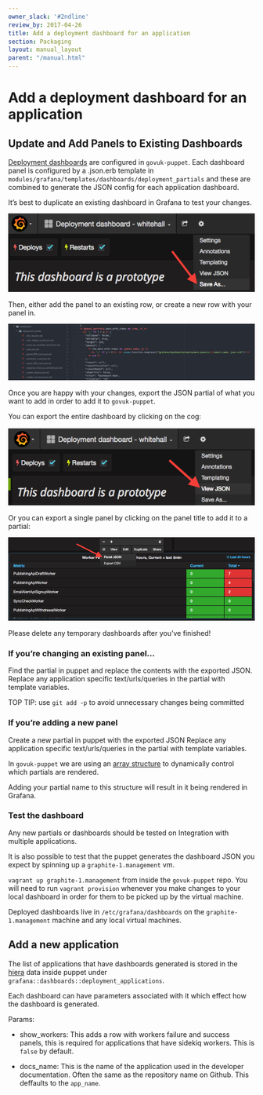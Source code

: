 ```yaml
---
owner_slack: '#2ndline'
review_by: 2017-04-26
title: Add a deployment dashboard for an application
section: Packaging
layout: manual_layout
parent: "/manual.html"
---
```


# Add a deployment dashboard for an application

## Update and Add Panels to Existing Dashboards

[Deployment dashboards](deployment_dashboards.html) are configured in `govuk-puppet`. Each dashboard panel is configured by a .json.erb template in `modules/grafana/templates/dashboards/deployment_partials` and these are combined to generate the JSON config for each application dashboard.

It’s best to duplicate an existing dashboard in Grafana to test your changes.

![Duplicate dashboard](images/deployment_dashboards/duplicate_dashboard.png)

Then, either add the panel to an existing row, or create a new row with your panel in.

![Panel rows](images/deployment_dashboards/panel_rows.png)

Once you are happy with your changes, export the JSON partial of what you want to add in order to add it to `govuk-puppet`.

You can export the entire dashboard by clicking on the cog:

![Dashboard JSON](images/deployment_dashboards/view_json.png)

Or you can export a single panel by clicking on the panel title to add it to a partial:

![Panel JSON](images/deployment_dashboards/panel_json.png)

Please delete any temporary dashboards after you’ve finished!

### If you’re changing an existing panel…

Find the partial in puppet and replace the contents with the exported JSON. Replace any application specific text/urls/queries in the partial with template variables.

TOP TIP: use `git add -p` to avoid unnecessary changes being committed

### If you’re adding a new panel

Create a new partial in puppet with the exported JSON
Replace any application specific text/urls/queries in the partial with template variables.

In `govuk-puppet` we are using an [array structure](https://github.com/alphagov/govuk-puppet/blob/master/modules/grafana/manifests/dashboards.pp) to dynamically control which partials are rendered.

Adding your partial name to this structure will result in it being rendered in Grafana.

### Test the dashboard

Any new partials or dashboards should be tested on Integration with multiple applications.

It is also possible to test that the puppet generates the dashboard JSON you expect by spinning up a `graphite-1.management` vm.

`vagrant up graphite-1.management` from inside the `govuk-puppet` repo. You will need to run `vagrant provision` whenever you make changes to your local dashboard in order for them to be picked up by the virtual machine.

Deployed dashboards live in `/etc/grafana/dashboards` on the `graphite-1.management` machine and any local virtual machines.

## Add a new application

The list of applications that have dashboards generated is stored in the [hiera](https://github.com/alphagov/govuk-puppet/blob/master/hieradata/common.yaml) data inside puppet under `grafana::dashboards::deployment_applications`.

Each dashboard can have parameters associated with it which effect how the dashboard is generated.

Params:

- show_workers: This adds a row with workers failure and success panels, this is required for applications that have sidekiq workers. This is `false` by default.

- docs_name: This is the name of the application used in the developer documentation. Often the same as the repository name on Github. This deffaults to the `app_name`.

